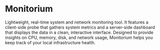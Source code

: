 # Monitorium
Lightweight, real-time system and network monitoring tool. It features a client-side probe that gathers system metrics and a server-side dashboard that displays the data in a clean, interactive interface. Designed to provide insights on CPU, memory, disk, and network usage, Monitorium helps you keep track of your local infrastructure health.
